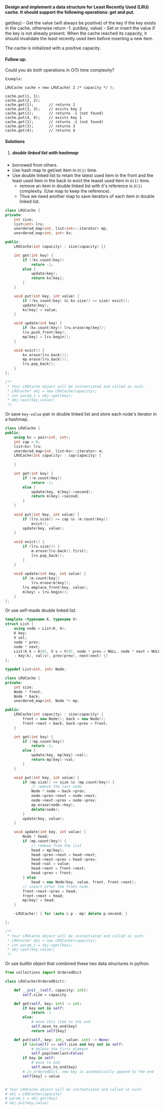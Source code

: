 #### Design and implement a data structure for Least Recently Used (LRU) cache. It should support the following operations: get and put.

get(key) - Get the value (will always be positive) of the key if the key exists in the cache, otherwise return -1.
put(key, value) - Set or insert the value if the key is not already present. When the cache reached its capacity, it should invalidate the least recently used item before inserting a new item.

The cache is initialized with a positive capacity.

#### Follow up:
Could you do both operations in O(1) time complexity?

```
Example:

LRUCache cache = new LRUCache( 2 /* capacity */ );

cache.put(1, 1);
cache.put(2, 2);
cache.get(1);       // returns 1
cache.put(3, 3);    // evicts key 2
cache.get(2);       // returns -1 (not found)
cache.put(4, 4);    // evicts key 1
cache.get(1);       // returns -1 (not found)
cache.get(3);       // returns 3
cache.get(4);       // returns 4
```


#### Solutions

1. ##### double linked list with hashmap

- borrowed from others.
- Use hash map to get/set item in `O(1)` time.
- Use double linked list to retain the latest used item in the front and the least used item in the back to evict the leaset used item in `O(1)` time.
    - remove an item in double linked list with it's reference is `O(1)` complexity. (Use map to keep the reference).
    - Thus we need another map to save iterators of each item in double linked list.


```cpp
class LRUCache {
private:
    int size;
    list<int> lru;
    unordered_map<int, list<int>::iterator> mp;
    unordered_map<int, int> kv;

public:
    LRUCache(int capacity) : size(capacity) {}

    int get(int key) {
        if (!kv.count(key))
            return -1;
        else {
            update(key);
            return kv[key];
        }
    }

    void put(int key, int value) {
        if (!kv.count(key) && kv.size() == size) evict();
        update(key);
        kv[key] = value;
    }

    void update(int key) {
        if (kv.count(key)) lru.erase(mp[key]);
        lru.push_front(key);
        mp[key] = lru.begin();
    }

    void evict() {
        kv.erase(lru.back());
        mp.erase(lru.back());
        lru.pop_back();
    }
};

/**
 * Your LRUCache object will be instantiated and called as such:
 * LRUCache* obj = new LRUCache(capacity);
 * int param_1 = obj->get(key);
 * obj->put(key,value);
 */
```

Or save `key-value` pair in double linked list and store each node's iterator in a hashmap.

```cpp
class LRUCache {
public:
    using kv = pair<int, int>;
    int cap = 0;
    list<kv> lru;
    unordered_map<int, list<kv>::iterator> m;
    LRUCache(int capacity) : cap(capacity) {

    }
    
    int get(int key) {
        if (!m.count(key))
            return -1;
        else {
            update(key, m[key]->second);
            return m[key]->second;
        }
    }
    
    void put(int key, int value) {
        if (lru.size() >= cap && !m.count(key))
            evict();
        update(key, value);
    }
    
    void evict() {
        if (lru.size()) {
            m.erase(lru.back().first);
            lru.pop_back();
        }
    }
    
    void update(int key, int value) {
        if (m.count(key))
            lru.erase(m[key]);
        lru.emplace_front(key, value);
        m[key] = lru.begin();
    }
};
```

Or use self-made double linked list.

```cpp
template <typename K, typename V>
struct List {
    using node = List<K, V>;
    K key;
    V val;
    node * prev;
    node * next;
    List(K k = K(0), V v = V(0), node * prev = NULL, node * next = NULL)
    : key(k), val(v), prev(prev), next(next) {}
};

typedef List<int, int> Node;

class LRUCache {
private:
    int size;
    Node * front;
    Node * back;
    unordered_map<int, Node *> mp;

public:
    LRUCache(int capacity) : size(capacity) {
        front = new Node(); back = new Node(); 
        front->next = back; back->prev = front;
    }

    int get(int key) {
        if (!mp.count(key))
            return -1;
        else {
            update(key, mp[key]->val);
            return mp[key]->val;
        }
    }

    void put(int key, int value) {
        if (mp.size() == size && !mp.count(key)) {
            // remove the last node
            Node * node = back->prev;
            node->prev->next = node->next;
            node->next->prev = node->prev;
            mp.erase(node->key);
            delete(node);
        }
        update(key, value);
    }

    void update(int key, int value) {
        Node * head;
        if (mp.count(key)) {
            // remove from the list
            head = mp[key];
            head->prev->next = head->next;
            head->next->prev = head->prev;
            head->val = value;
            head->next = front->next;
            head->prev = front;
        } else
            head = new Node(key, value, front, front->next);
        // insert after the front node.
        front->next->prev = head;
        front->next = head;
        mp[key] = head;
    }

    ~LRUCache() { for (auto & p : mp) delete p.second; }

};

/**
 * Your LRUCache object will be instantiated and called as such:
 * LRUCache* obj = new LRUCache(capacity);
 * int param_1 = obj->get(key);
 * obj->put(key,value);
 */
```

Or use builtin object that combined these two data structures in python.

```python
from collections import OrderedDict

class LRUCache(OrderedDict):

    def __init__(self, capacity: int):
        self.size = capacity

    def get(self, key: int) -> int:
        if key not in self:
            return -1
        else:
            # move this item to the end
            self.move_to_end(key)
            return self[key]

    def put(self, key: int, value: int) -> None:
        if len(self) == self.size and key not in self:
            # delete the first element
            self.popitem(last=False)
        if key in self:
            # move to end
            self.move_to_end(key)
        # in orderedDict, new key is automatically append to the end
        self[key] = value


# Your LRUCache object will be instantiated and called as such:
# obj = LRUCache(capacity)
# param_1 = obj.get(key)
# obj.put(key,value)
```